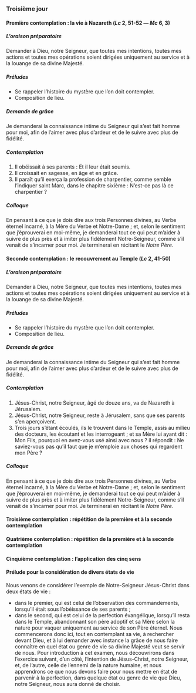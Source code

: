 ### Troisième jour

#### Première contemplation : la vie à Nazareth (*Lc* 2, 51-52 — *Mc* 6, 3)

##### L’oraison préparatoire
Demander à Dieu, notre Seigneur, que toutes mes intentions, toutes mes actions et toutes mes opérations soient dirigées uniquement au service et à la louange de sa divine Majesté.

##### Préludes
- Se rappeler l’histoire du mystère que l’on doit contempler.
- Composition de lieu.

##### Demande de grâce
Je demanderai la connaissance intime du Seigneur qui s’est fait homme pour moi, afin de l’aimer avec plus d’ardeur et de le suivre avec plus de fidélité.

##### Contemplation
1. Il obéissait à ses parents : Et il leur était soumis.
2. Il croissait en sagesse, en âge et en grâce.
3. Il paraît qu’il exerça la profession de charpentier, comme semble l’indiquer saint Marc, dans le chapitre sixième : N’est-ce pas là ce charpentier ? 

##### Colloque
En pensant à ce que je dois dire aux trois Personnes divines, au Verbe éternel incarné, à la Mère du Verbe et Notre-Dame ; et, selon le sentiment que j’éprouverai en moi-même, je demanderai tout ce qui peut m’aider à suivre de plus près et à imiter plus fidèlement Notre-Seigneur, comme s’il venait de s’incarner pour moi. Je terminerai en récitant le _Notre Père_.

#### Seconde contemplation : le recouvrement au Temple (*Lc* 2, 41-50)

##### L’oraison préparatoire
Demander à Dieu, notre Seigneur, que toutes mes intentions, toutes mes actions et toutes mes opérations soient dirigées uniquement au service et à la louange de sa divine Majesté.

##### Préludes
- Se rappeler l’histoire du mystère que l’on doit contempler.
- Composition de lieu.

##### Demande de grâce
Je demanderai la connaissance intime du Seigneur qui s’est fait homme pour moi, afin de l’aimer avec plus d’ardeur et de le suivre avec plus de fidélité.

##### Contemplation
1. Jésus-Christ, notre Seigneur, âgé de douze ans, va de Nazareth à Jérusalem.
2. Jésus-Christ, notre Seigneur, reste à Jérusalem, sans que ses parents s’en aperçoivent.
3. Trois jours s’étant écoulés, ils le trouvent dans le Temple, assis au milieu des docteurs, les écoutant et les interrogeant ; et sa Mère lui ayant dit : Mon Fils, pourquoi en avez-vous usé ainsi avec nous ? il répondit : Ne saviez-vous pas qu’il faut que je m’emploie aux choses qui regardent mon Père ?

##### Colloque
En pensant à ce que je dois dire aux trois Personnes divines, au Verbe éternel incarné, à la Mère du Verbe et Notre-Dame ; et, selon le sentiment que j’éprouverai en moi-même, je demanderai tout ce qui peut m’aider à suivre de plus près et à imiter plus fidèlement Notre-Seigneur, comme s’il venait de s’incarner pour moi. Je terminerai en récitant le _Notre Père_.

#### Troisième contemplation : répétition de la première et à la seconde contemplation

#### Quatrième contemplation : répétition de la première et à la seconde contemplation

#### Cinquième contemplation : l’application des cinq sens

#### Prélude pour la considération de divers états de vie
Nous venons de considérer l’exemple de Notre-Seigneur Jésus-Christ dans deux états de vie : 
- dans le premier, qui est celui de l’observation des commandements, lorsqu’il était sous l’obéissance de ses parents ; 
- dans le second, qui est celui de la perfection évangélique, lorsqu’il resta dans le Temple, abandonnant son père adoptif et sa Mère selon la nature pour vaquer uniquement au service de son Père éternel. 
Nous commencerons donc ici, tout en contemplant sa vie, à rechercher devant Dieu, et à lui demander avec instance la grâce de nous faire connaître en quel état ou genre de vie sa divine Majesté veut se servir de nous. Pour introduction à cet examen, nous découvrirons dans l’exercice suivant, d’un côté, l’intention de Jésus-Christ, notre Seigneur, et, de l’autre, celle de l’ennemi de la nature humaine, et nous apprendrons ce que nous devons faire pour nous mettre en état de parvenir à la perfection, dans quelque état ou genre de vie que Dieu, notre Seigneur, nous aura donné de choisir.
